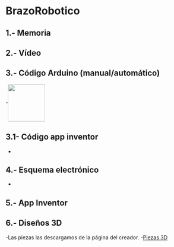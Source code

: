 # BrazoRobotico

## 1.- Memoria
## 2.- Vídeo 
## 3.- Código Arduino (manual/automático)
-<img src="https://docs.google.com/drawings/d/1vqtFs_9csFwfTT-35Su0XuSZQQrZXpokqybvC3j2C-8/edit.png" width="100" align="center">
## 3.1- Código app inventor
-
## 4.- Esquema electrónico
-
## 5.- App Inventor
## 6.- Diseños 3D
-Las piezas las descargamos de la página del creador.
-[Piezas 3D](https://www.thingiverse.com/thing:1015238)

